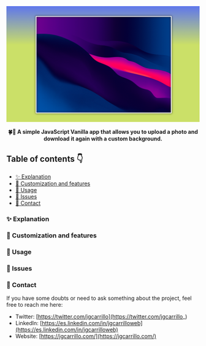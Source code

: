 ![image](assets/canvas.png)

<div align="center">
    <b>🍀🌱 A simple JavaScript Vanilla app that allows you to upload a photo and download it again with a custom background.</b>
</div>

## Table of contents 👇

-   [✨ Explanation](#-explanation)
-   [🎨 Customization and features](#-customization-and-features)
-   [🚀 Usage](#-usage)
-   [🚩 Issues](#-issues)
-   [💛 Contact](#-contact)

### ✨ Explanation

### 🎨 Customization and features

### 🚀 Usage

### 🚩 Issues

### 💛 Contact

If you have some doubts or need to ask something about the project, feel free to reach me here:

-   Twitter: [https://twitter.com/jgcarrillo](https://twitter.com/jgcarrillo_)
-   LinkedIn: [https://es.linkedin.com/in/jgcarrilloweb](https://es.linkedin.com/in/jgcarrilloweb)
-   Website: [https://jgcarrillo.com/](https://jgcarrillo.com/)
